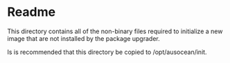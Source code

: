 # Readme

This directory contains all of the non-binary files required to
initialize a new image that are not installed by the package upgrader.

Is is recommended that this directory be copied to /opt/ausocean/init.

